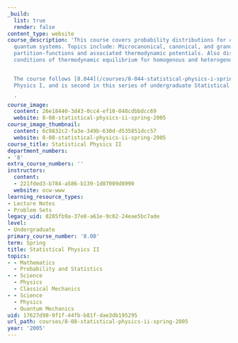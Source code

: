 ```yaml
---
_build:
  list: true
  render: false
content_type: website
course_description: 'This course covers probability distributions for classical and
  quantum systems. Topics include: Microcanonical, canonical, and grand canonical
  partition-functions and associated thermodynamic potentials. Also discussed are
  conditions of thermodynamic equilibrium for homogenous and heterogenous systems.


  The course follows [8.044](/courses/8-044-statistical-physics-i-spring-2013/), Statistical
  Physics I, and is second in this series of undergraduate Statistical Physics courses.

  '
course_image:
  content: 26e18440-3d43-0cc4-ef10-048cdbbdcc69
  website: 8-08-statistical-physics-ii-spring-2005
course_image_thumbnail:
  content: 6c9832c2-fa3e-349b-630d-d535851dcc57
  website: 8-08-statistical-physics-ii-spring-2005
course_title: Statistical Physics II
department_numbers:
- '8'
extra_course_numbers: ''
instructors:
  content:
  - 221fded3-b784-a586-b139-1d87009d8990
  website: ocw-www
learning_resource_types:
- Lecture Notes
- Problem Sets
legacy_uid: 8285fb9a-37e8-a61e-9c02-24eae5bc7ade
level:
- Undergraduate
primary_course_number: '8.08'
term: Spring
title: Statistical Physics II
topics:
- - Mathematics
  - Probability and Statistics
- - Science
  - Physics
  - Classical Mechanics
- - Science
  - Physics
  - Quantum Mechanics
uid: 17627d90-9f1f-44fb-b81f-dae3db195295
url_path: courses/8-08-statistical-physics-ii-spring-2005
year: '2005'
---
```

